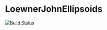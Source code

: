 # LoewnerJohnEllipsoids

[![Build Status](https://travis-ci.org/rdeits/LoewnerJohnEllipsoids.jl.svg?branch=master)](https://travis-ci.org/rdeits/LoewnerJohnEllipsoids.jl)
